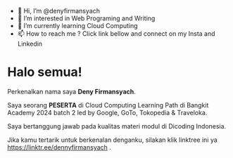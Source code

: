 - 👋 Hi, I’m @denyfirmansyach
- 👀 I’m interested in Web Programing and Writing
- 🌱 I’m currently learning Cloud Computing
- 📫 How to reach me ? Click link bellow and connect on my Insta and Linkedin

# Halo semua! 

Perkenalkan nama saya **Deny Firmansyach**.<br>

Saya seorang **PESERTA** di Cloud Computing Learning Path di Bangkit Academy 2024 batch 2 led by Google, GoTo, Tokopedia & Traveloka.<br>

Saya bertanggung jawab pada kualitas materi modul di Dicoding Indonesia.<br>

Jika kamu tertarik untuk berkenalan denganku, silakan klik linktree ini ya https://linktr.ee/dennyfirmansyach .
<!---
denyfirmansyach/denyfirmansyach is a ✨ special ✨ repository because its `README.md` (this file) appears on your GitHub profile.
You can click the Preview link to take a look at your changes.
--->
